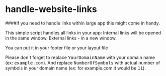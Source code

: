 # handle-website-links
####If you need to handle links within large app this might come in handy.

This simple script handles all links in your app:
Internal links will be opened in the same window.
External links - in a new window.

You can put it in your footer file or your layout file

Please don`t forget to replace <kbd>YourDomainName</kbd> with your domain name (ex: <kbd>example.com</kbd>).
And replace <kbd>NumberOfSymbols</kbd> with actual number of symbols in your domain name (ex: for example.com it would be <kbd>11</kbd>).
